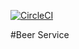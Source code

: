 [![CircleCI](https://circleci.com/gh/jvilaverde/beer-service.svg?style=svg)](https://circleci.com/gh/jvilaverde/beer-service)

#Beer Service
